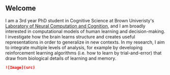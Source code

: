## Welcome

I am a 3rd year PhD student in Cognitive Science at Brown Univeristy's [Laboratory of Neural Computation and Cognition](https://www.lnccbrown.com/), and I am broadly interested in computational models of human learning and decision-making. I investigate how the brain learns structure and creates useful representations in order to generalize in new contexts.  In my research, I aim to integrate multiple levels of analysis, for example by developing reinforcement learning algorithms (i.e. how to learn by trial-and-error) that draw from biological details of learning and memory.


```markdown
![Image](src)
```
